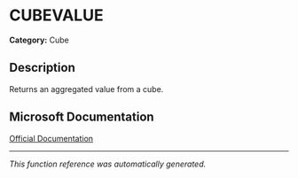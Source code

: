 # CUBEVALUE

**Category:** Cube

## Description
Returns an aggregated value from a cube.

## Microsoft Documentation
[Official Documentation](https://support.microsoft.com//en-us/office/cubevalue-function-8733da24-26d1-4e34-9b3a-84a8f00dcbe0)

---
*This function reference was automatically generated.*
